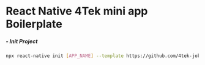 # React Native 4Tek mini app Boilerplate

##### - Init Project

```sh
npx react-native init [APP_NAME] --template https://github.com/4tek-joker/mini_app_base.git
```